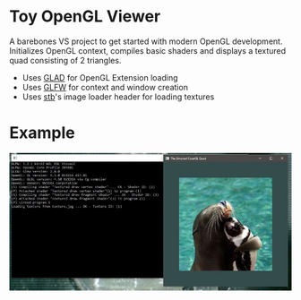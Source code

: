 # Toy OpenGL Viewer
A barebones VS project to get started with modern OpenGL development. Initializes OpenGL context, compiles basic shaders and displays a textured quad consisting of 2 triangles.
 - Uses [GLAD](https://glad.dav1d.de/) for OpenGL Extension loading
 - Uses [GLFW](https://www.glfw.org/) for context and window creation
 - Uses [stb](https://github.com/nothings/stb)'s image loader header for loading textures
 
 # Example

![Toy OpenGL Viewer example image](https://github.com/Forceflow/opengl_viewer/raw/main/html/toyopengl.JPG)
